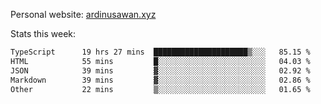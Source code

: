 Personal website: [ardinusawan.xyz](https://ardinusawan.xyz)

Stats this week:
<!--START_SECTION:waka-->

```txt
TypeScript      19 hrs 27 mins  █████████████████████▒░░░   85.15 %
HTML            55 mins         █░░░░░░░░░░░░░░░░░░░░░░░░   04.03 %
JSON            39 mins         ▓░░░░░░░░░░░░░░░░░░░░░░░░   02.92 %
Markdown        39 mins         ▓░░░░░░░░░░░░░░░░░░░░░░░░   02.86 %
Other           22 mins         ▒░░░░░░░░░░░░░░░░░░░░░░░░   01.65 %
```

<!--END_SECTION:waka-->
